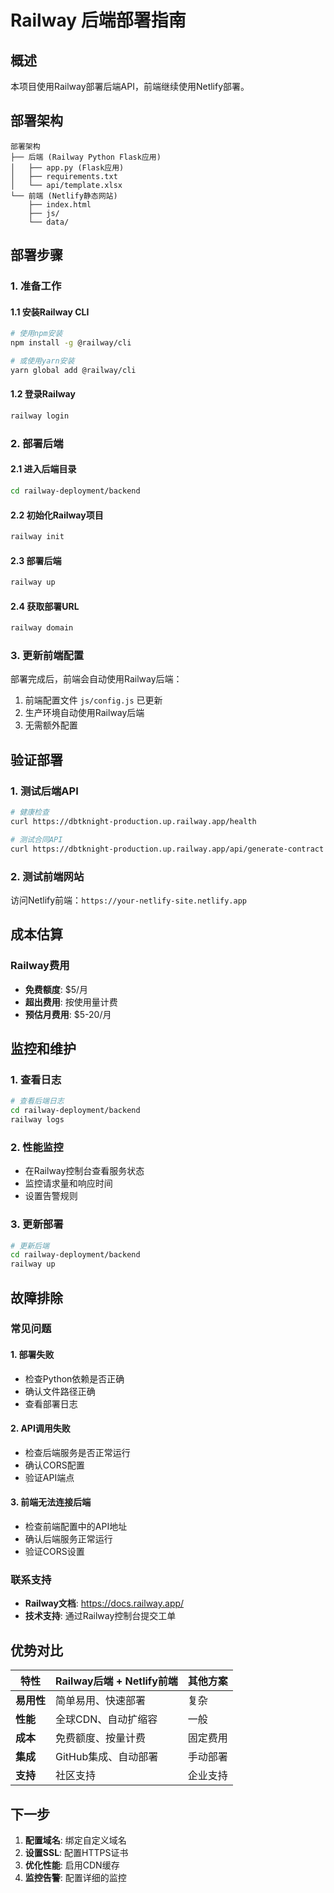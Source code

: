# Railway 后端部署指南

## 概述

本项目使用Railway部署后端API，前端继续使用Netlify部署。

## 部署架构

```
部署架构
├── 后端 (Railway Python Flask应用)
│   ├── app.py (Flask应用)
│   ├── requirements.txt
│   └── api/template.xlsx
└── 前端 (Netlify静态网站)
    ├── index.html
    ├── js/
    └── data/
```

## 部署步骤

### 1. 准备工作

#### 1.1 安装Railway CLI
```bash
# 使用npm安装
npm install -g @railway/cli

# 或使用yarn安装
yarn global add @railway/cli
```

#### 1.2 登录Railway
```bash
railway login
```

### 2. 部署后端

#### 2.1 进入后端目录
```bash
cd railway-deployment/backend
```

#### 2.2 初始化Railway项目
```bash
railway init
```

#### 2.3 部署后端
```bash
railway up
```

#### 2.4 获取部署URL
```bash
railway domain
```

### 3. 更新前端配置

部署完成后，前端会自动使用Railway后端：

1. 前端配置文件 `js/config.js` 已更新
2. 生产环境自动使用Railway后端
3. 无需额外配置

## 验证部署

### 1. 测试后端API
```bash
# 健康检查
curl https://dbtknight-production.up.railway.app/health

# 测试合同API
curl https://dbtknight-production.up.railway.app/api/generate-contract
```

### 2. 测试前端网站
访问Netlify前端：`https://your-netlify-site.netlify.app`

## 成本估算

### Railway费用
- **免费额度**: $5/月
- **超出费用**: 按使用量计费
- **预估月费用**: $5-20/月

## 监控和维护

### 1. 查看日志
```bash
# 查看后端日志
cd railway-deployment/backend
railway logs
```

### 2. 性能监控
- 在Railway控制台查看服务状态
- 监控请求量和响应时间
- 设置告警规则

### 3. 更新部署
```bash
# 更新后端
cd railway-deployment/backend
railway up
```

## 故障排除

### 常见问题

#### 1. 部署失败
- 检查Python依赖是否正确
- 确认文件路径正确
- 查看部署日志

#### 2. API调用失败
- 检查后端服务是否正常运行
- 确认CORS配置
- 验证API端点

#### 3. 前端无法连接后端
- 检查前端配置中的API地址
- 确认后端服务正常运行
- 验证CORS设置

### 联系支持
- **Railway文档**: https://docs.railway.app/
- **技术支持**: 通过Railway控制台提交工单

## 优势对比

| 特性 | Railway后端 + Netlify前端 | 其他方案 |
|------|---------------------------|----------|
| **易用性** | 简单易用、快速部署 | 复杂 |
| **性能** | 全球CDN、自动扩缩容 | 一般 |
| **成本** | 免费额度、按量计费 | 固定费用 |
| **集成** | GitHub集成、自动部署 | 手动部署 |
| **支持** | 社区支持 | 企业支持 |

## 下一步

1. **配置域名**: 绑定自定义域名
2. **设置SSL**: 配置HTTPS证书
3. **优化性能**: 启用CDN缓存
4. **监控告警**: 配置详细的监控 